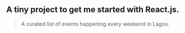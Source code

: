 ## A tiny project to get me started with React.js.

> A curated list of events happening every weekend in Lagos.